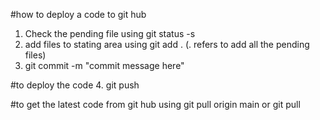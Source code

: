 #how to deploy a code to git hub

1. Check the pending file using git status -s
2. add files to stating area using git add . (. refers to add all the pending files)
3. git commit -m "commit message here"

#to deploy the code 4. git push

#to get the latest code from git hub using
git pull origin main or git pull
